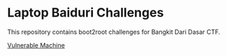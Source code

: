 # Laptop Baiduri Challenges

This repository contains boot2root challenges for Bangkit Dari Dasar CTF.

[Vulnerable Machine](https://drive.google.com/file/d/1AYghy3AirShJJmr-9YheF9_mKCgLDCg3/view?usp=sharing)

